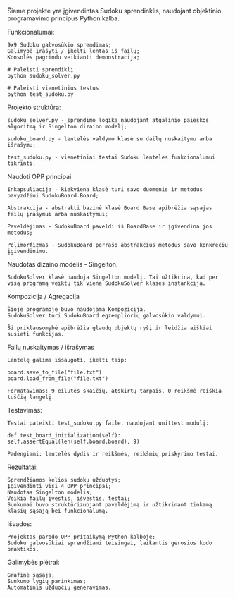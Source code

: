 
Šiame projekte yra įgivendintas Sudoku sprendinklis, naudojant objektinio programavimo principus Python kalba.

Funkcionalumai:
    
    9x9 Sudoku galvosūkio sprendimas;
    Galimybė įrašyti / įkelti lentas iš failų;
    Konsolės pagrindu veikianti demonstracija;

    # Paleisti sprendiklį 
    python sudoku_solver.py

    # Paleisti vienetinius testus 
    python test_sudoku.py

Projekto struktūra:
    
    sudoku_solver.py - sprendimo logika naudojant atgalinio paieškos algoritmą ir Singelton dizaino modelį;

    sudoku_board.py - lentelės valdymo klasė su dailų nuskaitymu arba išrašymu;

    test_sudoku.py - vienetiniai testai Sudoku lenteles funkcionalumui tikrinti.

Naudoti OPP principai:
    
    Inkapsuliacija - kiekviena klasė turi savo duomenis ir metodus pavyzdžiui SudokuBoard.Board;

    Abstrakcija - abstrakti bazinė klasė Board Base apibrėžia sąsajas failų įrašymui arba nuskaitymui;

    Paveldėjimas - SudokuBoard paveldi iš BoardBase ir įgivendina jos metodus;

    Polimorfizmas - SudokuBoard perrašo abstrakčius metodus savo konkrečiu įgivendinimu.

Naudotas dizaino modelis - Singelton.
    
    SudokuSolver klasė naudoja Singelton modelį. Tai užtikrina, kad per visą programą veiktų tik viena SudokuSolver klasės instankcija.

Kompozicija / Agregacija
   
    Šioje programoje buvo naudojama Kompozicija.
    SudokuSolver turi SudokuBoard egzempliorių galvosūkio valdymui.

    Ši priklausomybė apibrėžia glaudų objektų ryšį ir leidžia aiškiai susieti funkcijas.

Failų nuskaitymas / išrašymas
    
    Lentelę galima išsaugoti, įkelti taip:
    
    board.save_to_file("file.txt")
    board.load_from_file("file.txt")

    Formatavimas: 9 eilutės skaičių, atskirtų tarpais, 0 reikšmė reiškia tuščią langelį.

Testavimas:
   
    Testai pateikti test_sudoku.py faile, naudojant unittest modulį:

    def test_board_initialization(self):
    self.assertEqual(len(self.board.board), 9)

    Padengiami: lentelės dydis ir reikšmės, reikšmių priskyrimo testai.

Rezultatai:
    
    Sprendžiamos kelios sudoku užduotys;
    Įgivendinti visi 4 OPP principai;
    Naudotas Singelton modelis;
    Veikia failų įvestis, išvestis, testai;
    Sunkumai buvo struktūrizuojant paveldėjimą ir užtikrinant tinkamą klasių sąsają bei funkcionalumą.

Išvados:
   
    Projektas parodo OPP pritaikymą Python kalboje;
    Sudoku galvosūkiai sprendžiami teisingai, laikantis gerosios kodo praktikos.

Galimybės plėtrai:
    
    Grafinė sąsaja;
    Sunkumo lygių parinkimas;
    Automatinis užduočių generavimas.